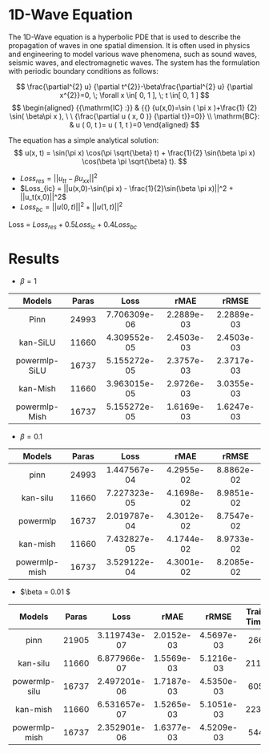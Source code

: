 # 1D-Wave Equation

The 1D-Wave equation is a hyperbolic PDE that is used to describe the propagation of waves in one spatial dimension. It is often used in physics and engineering to model various wave phenomena, such as sound waves, seismic waves, and electromagnetic waves. The system has the formulation with periodic boundary conditions as follows:


$$
\frac{\partial^{2} u} {\partial t^{2}}-\beta\frac{\partial^{2} u} {\partial x^{2}}=0, \; \forall x \in[ 0, 1 ], \; t \in[ 0, 1 ] 
$$
$$
\begin{aligned} {{\mathrm{IC} :}} & {{} {u(x,0)=\sin ( \pi x )+\frac{1} {2} \sin( \beta\pi x ), \ \ {\frac{\partial u ( x, 0 )} {\partial t}}=0}}  \\
\mathrm{BC}: &  u ( 0, t )= u ( 1, t )=0
\end{aligned} 
$$

The equation has a simple analytical solution:
$$
u(x, t) = \sin(\pi x) \cos(\pi \sqrt{\beta} t) + \frac{1}{2} \sin(\beta \pi x) \cos(\beta \pi \sqrt{\beta} t).
$$


- $Loss_{res} = || u_{tt}-\beta u_{xx}||^2$
- $Loss_{ic} = ||u(x,0)-\sin(\pi x) - \frac{1}{2}\sin(\beta \pi x)||^2 + ||u_t(x,0)||^2$
- $Loss_{bc} = ||u(0,t)||^2 + ||u(1,t)||^2$ 

Loss = $Loss_{res} + 0.5 Loss_{ic} + 0.4 Loss_{bc}$
# Results

- $\beta=1$

| Models  | Paras | Loss | rMAE | rRMSE | 
| :----:  | :----: | :----: | :----: | :----: | 
|  Pinn       |24993| 7.706309e-06| 2.2889e-03 | 2.2889e-03|
|kan-SiLU     |11660|4.309552e-05  | 2.4503e-03|2.4503e-03|
|powermlp-SiLU|16737|5.155272e-05|2.3757e-03|2.3717e-03|
|kan-Mish     |11660|3.963015e-05  | 2.9726e-03|3.0355e-03|
|powermlp-Mish|16737|5.155272e-05|1.6169e-03|1.6247e-03|

- $\beta=0.1$

| Models   | Paras      |  Loss         |  rMAE  | rRMSE | 
| :----:   | :----:     |  :----:       | :----: | :----: | 
| pinn     | 24993      |  1.447567e-04 | 4.2955e-02| 8.8862e-02|
| kan-silu | 11660      |  7.227323e-05 | 4.1698e-02| 8.9851e-02|
| powermlp | 16737      |  2.019787e-04 | 4.3012e-02| 8.7547e-02|
| kan-mish | 11660      |  7.432827e-05 | 4.1744e-02| 8.9733e-02|
| powermlp-mish | 16737 |  3.529122e-04 | 4.3001e-02| 8.2085e-02|

- $\beta = 0.01 $

| Models   | Paras  |  Loss         |  rMAE  | rRMSE | Training Time (s) |
| :----:   | :----:     | :----:       | :----: | :----: | :----: |
| pinn     | 21905      | 3.119743e-07 | 2.0152e-03 | 4.5697e-03  | 266.62  |
| kan-silu | 11660      | 6.877966e-07 | 1.5569e-03 | 5.1216e-03  |  2119.35 |
| powermlp-silu | 16737 | 2.497201e-06 | 1.7187e-03 | 4.5350e-03  | 605.36 |
| kan-mish | 11660      | 6.531657e-07| 1.5265e-03 | 5.1051e-03   | 2233.75|
| powermlp-mish | 16737 | 2.352901e-06 |  1.6377e-03  |  4.5209e-03  |544.25|
